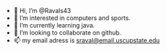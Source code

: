 - 👋 Hi, I’m @Ravals43
- 👀 I’m interested in computers and sports.
- 🌱 I’m currently learning java.
- 💞️ I’m looking to collaborate on github.
- 📫 my email adress is sraval@email.uscupstate.edu

<!---
Ravals43/Ravals43 is a ✨ special ✨ repository because its `README.md` (this file) appears on your GitHub profile.
You can click the Preview link to take a look at your changes.
--->
